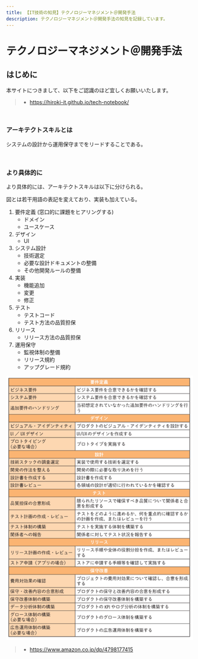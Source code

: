 ```yaml
---
title: 【IT技術の知見】テクノロジーマネジメント＠開発手法
description: テクノロジーマネジメント＠開発手法の知見を記録しています。
---
```


# テクノロジーマネジメント＠開発手法

## はじめに

本サイトにつきまして、以下をご認識のほど宜しくお願いいたします。

> - https://hiroki-it.github.io/tech-notebook/

<br>

### アーキテクトスキルとは

システムの設計から運用保守までをリードすることである。

<br>

### より具体的に

より具体的には、アーキテクトスキルは以下に分けられる。

図とは若干用語の表記を変えており、実装も加えている。

1. 要件定義 (窓口的に課題をヒアリングする)
    - ドメイン
    - ユースケース
2. デザイン
    - UI
3. システム設計
    - 技術選定
    - 必要な設計ドキュメントの整備
    - その他開発ルールの整備
4. 実装
    - 機能追加
    - 変更
    - 修正
5. テスト
    - テストコード
    - テスト方法の品質担保
6. リリース
    - リリース方法の品質担保
7. 運用保守
    - 監視体制の整備
    - リリース規約
    - アップグレード規約

![project-management-skills_2](https://raw.githubusercontent.com/hiroki-it/tech-notebook-images/master/images/project-management-skills_2.png)

> - https://www.amazon.co.jp/dp/4798177415

<br>
